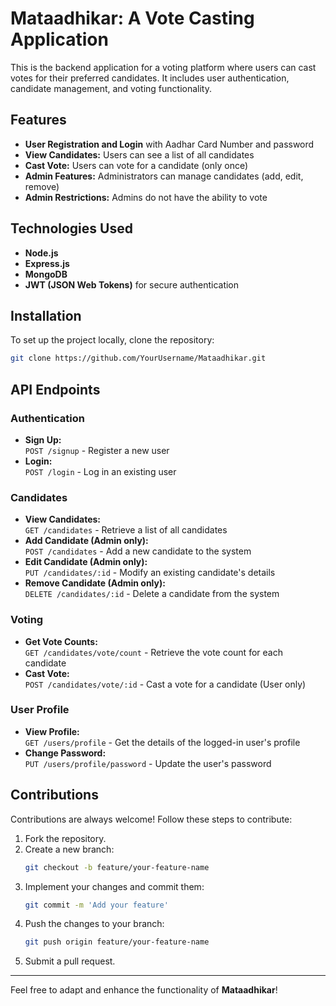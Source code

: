 # Mataadhikar: A Vote Casting Application

This is the backend application for a voting platform where users can cast votes for their preferred candidates. It includes user authentication, candidate management, and voting functionality.

## Features

- **User Registration and Login** with Aadhar Card Number and password
- **View Candidates:** Users can see a list of all candidates
- **Cast Vote:** Users can vote for a candidate (only once)
- **Admin Features:** Administrators can manage candidates (add, edit, remove)
- **Admin Restrictions:** Admins do not have the ability to vote

## Technologies Used

- **Node.js**
- **Express.js**
- **MongoDB**
- **JWT (JSON Web Tokens)** for secure authentication

## Installation

To set up the project locally, clone the repository:

```bash
git clone https://github.com/YourUsername/Mataadhikar.git
```

## API Endpoints

### Authentication
- **Sign Up:**  
  `POST /signup` - Register a new user
- **Login:**  
  `POST /login` - Log in an existing user

### Candidates
- **View Candidates:**  
  `GET /candidates` - Retrieve a list of all candidates
- **Add Candidate (Admin only):**  
  `POST /candidates` - Add a new candidate to the system
- **Edit Candidate (Admin only):**  
  `PUT /candidates/:id` - Modify an existing candidate's details
- **Remove Candidate (Admin only):**  
  `DELETE /candidates/:id` - Delete a candidate from the system

### Voting
- **Get Vote Counts:**  
  `GET /candidates/vote/count` - Retrieve the vote count for each candidate
- **Cast Vote:**  
  `POST /candidates/vote/:id` - Cast a vote for a candidate (User only)

### User Profile
- **View Profile:**  
  `GET /users/profile` - Get the details of the logged-in user's profile
- **Change Password:**  
  `PUT /users/profile/password` - Update the user's password

## Contributions

Contributions are always welcome! Follow these steps to contribute:

1. Fork the repository.
2. Create a new branch:  
   ```bash
   git checkout -b feature/your-feature-name
   ```
3. Implement your changes and commit them:  
   ```bash
   git commit -m 'Add your feature'
   ```
4. Push the changes to your branch:  
   ```bash
   git push origin feature/your-feature-name
   ```
5. Submit a pull request.

---

Feel free to adapt and enhance the functionality of **Mataadhikar**!
